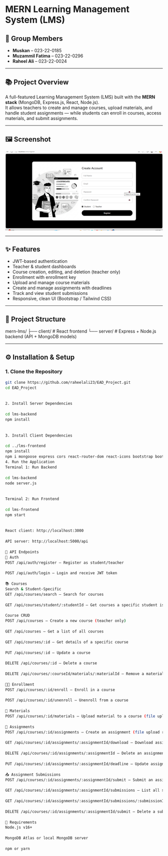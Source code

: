 # MERN Learning Management System (LMS)

## 👥 Group Members

- **Muskan** – 023-22-0185  
- **Muzammil Fatima** – 023-22-0296  
- **Raheel Ali** – 023-22-0024  

---

## 📚 Project Overview

A full-featured Learning Management System (LMS) built with the **MERN stack** (MongoDB, Express.js, React, Node.js).  
It allows teachers to create and manage courses, upload materials, and handle student assignments — while students can enroll in courses, access materials, and submit assignments.

---

## 🖼 Screenshot

![App Screenshot](https://raw.githubusercontent.com/raheelali23/EAD_Project/refs/heads/main/Screenshot%202025-07-01%20203748.png?raw=true)

---

## ✨ Features

- JWT-based authentication  
- Teacher & student dashboards  
- Course creation, editing, and deletion (teacher only)  
- Enrollment with enrollment key  
- Upload and manage course materials  
- Create and manage assignments with deadlines  
- Track and view student submissions  
- Responsive, clean UI (Bootstrap / Tailwind CSS)

---

## 📁 Project Structure

mern-lms/
├── client/ # React frontend
└── server/ # Express + Node.js backend (API + MongoDB models)


---

## ⚙️ Installation & Setup

### 1. Clone the Repository

```bash
git clone https://github.com/raheelali23/EAD_Project.git
cd EAD_Project


2. Install Server Dependencies

cd lms-backend
npm install


3. Install Client Dependencies

cd ../lms-frontend
npm install
npm i mongoose express cors react-router-dom react-icons bootstrap bootstrap-icons dotenv jsonwebtoken multer nodemon
4. Run the Application
Terminal 1: Run Backend

cd lms-backend
node server.js


Terminal 2: Run Frontend

cd lms-frontend
npm start


React client: http://localhost:3000

API server: http://localhost:5000/api

🧪 API Endpoints
🔐 Auth
POST /api/auth/register – Register as student/teacher

POST /api/auth/login – Login and receive JWT token

📚 Courses
Search & Student-Specific
GET /api/courses/search – Search for courses

GET /api/courses/student/:studentId – Get courses a specific student is enrolled in

Course CRUD
POST /api/courses – Create a new course (teacher only)

GET /api/courses – Get a list of all courses

GET /api/courses/:id – Get details of a specific course

PUT /api/courses/:id – Update a course

DELETE /api/courses/:id – Delete a course

DELETE /api/courses/:courseId/materials/:materialId – Remove a material from a course

🧑‍🏫 Enrollment
POST /api/courses/:id/enroll – Enroll in a course

POST /api/courses/:id/unenroll – Unenroll from a course

📁 Materials
POST /api/courses/:id/materials – Upload material to a course (file upload required)

📝 Assignments
POST /api/courses/:id/assignments – Create an assignment (file upload required)

GET /api/courses/:id/assignments/:assignmentId/download – Download assignment file

DELETE /api/courses/:id/assignments/:assignmentId – Delete an assignment

PUT /api/courses/:id/assignments/:assignmentId/deadline – Update assignment deadline

📤 Assignment Submissions
POST /api/courses/:id/assignments/:assignmentId/submit – Submit an assignment (file upload required)

GET /api/courses/:id/assignments/:assignmentId/submissions – List all submissions for an assignment

GET /api/courses/:id/assignments/:assignmentId/submissions/:submissionId/download – Download a student’s submission

DELETE /api/courses/:id/assignments/:assignmentId/submit – Delete a submission

🧰 Requirements
Node.js v16+

MongoDB Atlas or local MongoDB server

npm or yarn

